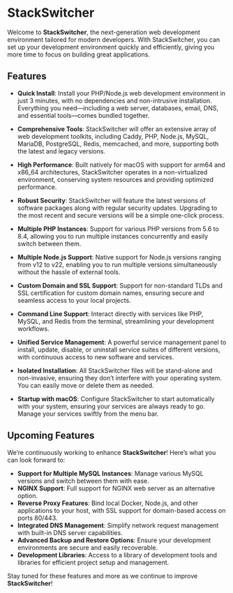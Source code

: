 
# StackSwitcher

Welcome to **StackSwitcher**, the next-generation web development environment tailored for modern developers. With StackSwitcher, you can set up your development environment quickly and efficiently, giving you more time to focus on building great applications.

## Features

- **Quick Install**: Install your PHP/Node.js web development environment in just 3 minutes, with no dependencies and non-intrusive installation. Everything you need—including a web server, databases, email, DNS, and essential tools—comes bundled together.

- **Comprehensive Tools**: StackSwitcher will offer an extensive array of web development toolkits, including Caddy, PHP, Node.js, MySQL, MariaDB, PostgreSQL, Redis, memcached, and more, supporting both the latest and legacy versions.

- **High Performance**: Built natively for macOS with support for arm64 and x86_64 architectures, StackSwitcher operates in a non-virtualized environment, conserving system resources and providing optimized performance.

- **Robust Security**: StackSwitcher will feature the latest versions of software packages along with regular security updates. Upgrading to the most recent and secure versions will be a simple one-click process.

- **Multiple PHP Instances**: Support for various PHP versions from 5.6 to 8.4, allowing you to run multiple instances concurrently and easily switch between them.

- **Multiple Node.js Support**: Native support for Node.js versions ranging from v12 to v22, enabling you to run multiple versions simultaneously without the hassle of external tools.

- **Custom Domain and SSL Support**: Support for non-standard TLDs and SSL certification for custom domain names, ensuring secure and seamless access to your local projects.

- **Command Line Support**: Interact directly with services like PHP, MySQL, and Redis from the terminal, streamlining your development workflows.

- **Unified Service Management**: A powerful service management panel to install, update, disable, or uninstall service suites of different versions, with continuous access to new software and services.

- **Isolated Installation**: All StackSwitcher files will be stand-alone and non-invasive, ensuring they don’t interfere with your operating system. You can easily move or delete them as needed.

- **Startup with macOS**: Configure StackSwitcher to start automatically with your system, ensuring your services are always ready to go. Manage your services swiftly from the menu bar.

## Upcoming Features

We’re continuously working to enhance **StackSwitcher**! Here’s what you can look forward to:

- **Support for Multiple MySQL Instances**: Manage various MySQL versions and switch between them with ease.
- **NGINX Support**: Full support for NGINX web server as an alternative option.
- **Reverse Proxy Features**: Bind local Docker, Node.js, and other applications to your host, with SSL support for domain-based access on ports 80/443.
- **Integrated DNS Management**: Simplify network request management with built-in DNS server capabilities.
- **Advanced Backup and Restore Options**: Ensure your development environments are secure and easily recoverable.
- **Development Libraries**: Access to a library of development tools and libraries for efficient project setup and management.

Stay tuned for these features and more as we continue to improve **StackSwitcher**!

